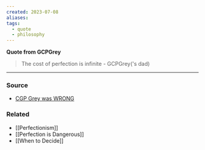 ```yaml
---
created: 2023-07-08
aliases: 
tags:
  - quote
  - philosophy
---
```

**Quote from GCPGrey**

> The cost of perfection is infinite - GCPGrey('s dad)

---
### Source
- [CGP Grey was WRONG](https://youtu.be/ua4QMFQATco)

### Related
- [[Perfectionism]] 
- [[Perfection is Dangerous]] 
- [[When to Decide]]